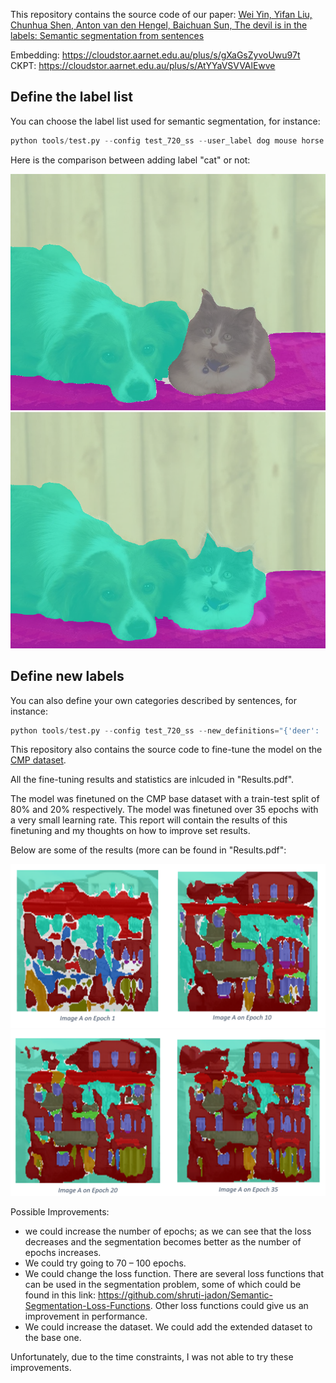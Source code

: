 This repository contains the source code of our paper:
[Wei Yin, Yifan Liu, Chunhua Shen, Anton van den Hengel, Baichuan Sun, The devil is in the labels: Semantic segmentation from sentences](https://arxiv.org/abs/2202.02002)


Embedding: https://cloudstor.aarnet.edu.au/plus/s/gXaGsZyvoUwu97t
CKPT: https://cloudstor.aarnet.edu.au/plus/s/AtYYaVSVVAlEwve


## Define the label list
You can choose the label list used for semantic segmentation, for instance:
```python
python tools/test.py --config test_720_ss --user_label dog mouse horse rug_floormat wall person vegetation pizza
```
Here is the comparison between adding label "cat" or not:

![image](Test_Minist/ann_imgs/img8_vis_1.png)![image](Test_Minist/ann_imgs/img8_vis_2.png)


## Define new labels
You can also define your own categories described by sentences, for instance:
```python
python tools/test.py --config test_720_ss --new_definitions="{'deer': 'This is an image of deer, similar to sheep or dog.'}"
```


This repository also contains the source code to fine-tune the model on the [CMP dataset](https://cmp.felk.cvut.cz/~tylecr1/facade/).


All the fine-tuning results and statistics are inlcuded in "Results.pdf".

The model was finetuned on the CMP base dataset with a train-test split of 80% and 20% respectively. The model was finetuned over 35 epochs with a very small learning rate. This report will contain the results of this finetuning and my thoughts on how to improve set results.


Below are some of the results (more can be found in "Results.pdf":

![Results 1](https://github.com/AhmedHashish123/SSIW/blob/master/Results/r1.PNG)
![Results 2](https://github.com/AhmedHashish123/SSIW/blob/master/Results/r2.PNG)


Possible Improvements:
  - we could increase the number of epochs; as we can see that the loss decreases and the segmentation becomes better as the number of epochs increases.
  - We could try going to 70 – 100 epochs. 
  - We could change the loss function. There are several loss functions that can be used in the segmentation problem, some of which could be found in this link: https://github.com/shruti-jadon/Semantic-Segmentation-Loss-Functions. Other loss functions could give us an improvement in performance. 
  - We could increase the dataset. We could add the extended dataset to the base one. 
 
Unfortunately, due to the time constraints, I was not able to try these improvements.
